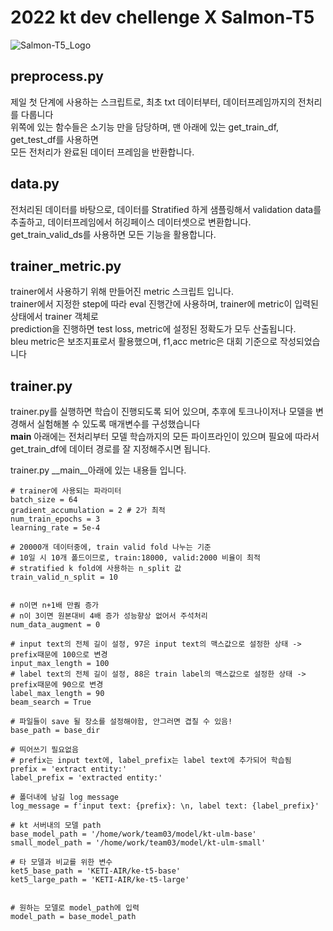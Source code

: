 # 2022 kt dev chellenge X Salmon-T5

![Salmon-T5_Logo](https://user-images.githubusercontent.com/53106649/191055714-15321db0-78ce-4210-9ee2-51268c65f24e.png)


## preprocess.py  
제일 첫 단계에 사용하는 스크립트로, 최초 txt 데이터부터, 데이터프레임까지의 전처리를 다룹니다  
위쪽에 있는 함수들은 소기능 만을 담당하며, 맨 아래에 있는 get_train_df, get_test_df를 사용하면  
모든 전처리가 완료된 데이터 프레임을 반환합니다.  

## data.py  
전처리된 데이터를 바탕으로, 데이터를 Stratified 하게 샘플링해서 validation data를 추출하고, 데이터프레임에서 허깅페이스 데이터셋으로 변환합니다.  
get_train_valid_ds를 사용하면 모든 기능을 활용합니다.  

## trainer_metric.py  
trainer에서 사용하기 위해 만들어진 metric 스크립트 입니다.  
trainer에서 지정한 step에 따라 eval 진행간에 사용하며, trainer에 metric이 입력된 상태에서 trainer 객체로  
prediction을 진행하면 test loss, metric에 설정된 정확도가 모두 산출됩니다.  
bleu metric은 보조지표로서 활용했으며, f1,acc metric은 대회 기준으로 작성되었습니다

## trainer.py  
trainer.py를 실행하면 학습이 진행되도록 되어 있으며, 추후에 토크나이저나 모델을 변경해서 실험해볼 수 있도록 매개변수를 구성했습니다  
__main__ 아래에는 전처리부터 모델 학습까지의 모든 파이프라인이 있으며
필요에 따라서 get_train_df에 데이터 경로를 잘 지정해주시면 됩니다.  

trainer.py __main__아래에 있는 내용들 입니다.

    # trainer에 사용되는 파라미터
    batch_size = 64 
    gradient_accumulation = 2 # 2가 최적
    num_train_epochs = 3
    learning_rate = 5e-4
    
    # 20000개 데이터중에, train valid fold 나누는 기준
    # 10일 시 10개 폴드이므로, train:18000, valid:2000 비율이 최적
    # stratified k fold에 사용하는 n_split 값
    train_valid_n_split = 10


    # n이면 n+1배 만퀌 증가
    # n이 3이면 원본대비 4배 증가 성능향상 없어서 주석처리
    num_data_augment = 0

    # input text의 전체 길이 설정, 97은 input text의 맥스값으로 설정한 상태 -> prefix때문에 100으로 변경
    input_max_length = 100
    # label text의 전체 길이 설정, 88은 train label의 맥스값으로 설정한 상태 -> prefix때문에 90으로 변경
    label_max_length = 90
    beam_search = True
    
    # 파일들이 save 될 장소를 설정해야함, 안그러면 겹칠 수 있음!
    base_path = base_dir
    
    # 띄어쓰기 필요없음
    # prefix는 input text에, label_prefix는 label text에 추가되어 학습됨
    prefix = 'extract entity:'
    label_prefix = 'extracted entity:'

    # 폴더내에 남길 log message
    log_message = f'input text: {prefix}: \n, label text: {label_prefix}'
    
    # kt 서버내의 모델 path
    base_model_path = '/home/work/team03/model/kt-ulm-base'
    small_model_path = '/home/work/team03/model/kt-ulm-small'
    
    # 타 모델과 비교를 위한 변수
    ket5_base_path = 'KETI-AIR/ke-t5-base'
    ket5_large_path = 'KETI-AIR/ke-t5-large'

    
    # 원하는 모델로 model_path에 입력
    model_path = base_model_path
